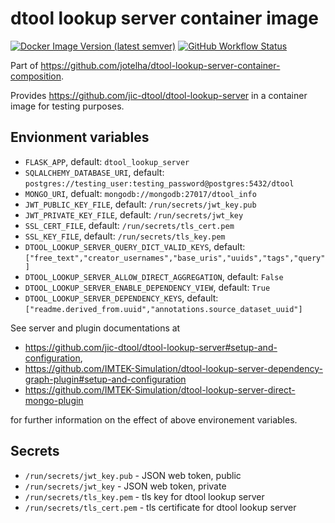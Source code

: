 # dtool lookup server container image

[![Docker Image Version (latest semver)](https://img.shields.io/docker/v/jotelha/dtool-lookup-server?label=dockerhub)](https://hub.docker.com/repository/docker/jotelha/dtool-lookup-server) [![GitHub Workflow Status](https://img.shields.io/github/workflow/status/jotelha/dtool-lookup-server-container-image/publish)](https://github.com/jotelha/dtool-lookup-server-container-image/actions?query=workflow%3Apublish)

Part of https://github.com/jotelha/dtool-lookup-server-container-composition.

Provides https://github.com/jic-dtool/dtool-lookup-server in a container image for testing purposes. 

## Envionment variables

* `FLASK_APP`, default: `dtool_lookup_server`
* `SQLALCHEMY_DATABASE_URI`, default: `postgres://testing_user:testing_password@postgres:5432/dtool`
* `MONGO_URI`, defualt: `mongodb://mongodb:27017/dtool_info`
* `JWT_PUBLIC_KEY_FILE`, default: `/run/secrets/jwt_key.pub`
* `JWT_PRIVATE_KEY_FILE`, default: `/run/secrets/jwt_key`
* `SSL_CERT_FILE`, default: `/run/secrets/tls_cert.pem`
* `SSL_KEY_FILE`, default: `/run/secrets/tls_key.pem`
* `DTOOL_LOOKUP_SERVER_QUERY_DICT_VALID_KEYS`, default: `["free_text","creator_usernames","base_uris","uuids","tags","query"]`
* `DTOOL_LOOKUP_SERVER_ALLOW_DIRECT_AGGREGATION`, default: `False`
* `DTOOL_LOOKUP_SERVER_ENABLE_DEPENDENCY_VIEW`, default: `True`
* `DTOOL_LOOKUP_SERVER_DEPENDENCY_KEYS`, default: `["readme.derived_from.uuid","annotations.source_dataset_uuid"]`

See server and plugin documentations at

* https://github.com/jic-dtool/dtool-lookup-server#setup-and-configuration, 
* https://github.com/IMTEK-Simulation/dtool-lookup-server-dependency-graph-plugin#setup-and-configuration
* https://github.com/IMTEK-Simulation/dtool-lookup-server-direct-mongo-plugin

for further information on the effect of above environement variables.

## Secrets

* `/run/secrets/jwt_key.pub` - JSON web token, public
* `/run/secrets/jwt_key` - JSON web token, private
* `/run/secrets/tls_key.pem` - tls key for dtool lookup server
* `/run/secrets/tls_cert.pem` - tls certificate for dtool lookup server
